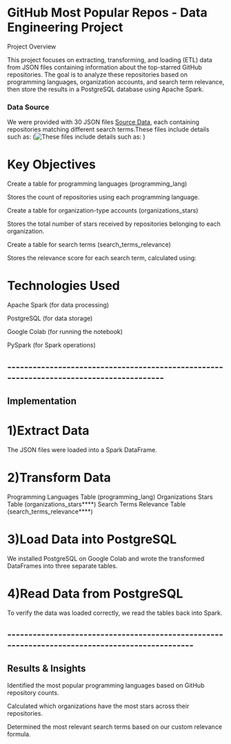 # GitHub Most Popular Repos - Data Engineering Project

 Project Overview

This project focuses on extracting, transforming, and loading (ETL) data from JSON files containing information about the top-starred GitHub repositories. The goal is to analyze these repositories based on programming languages, organization accounts, and search term relevance, then store the results in a PostgreSQL database using Apache Spark.

### Data Source

We were provided with 30 JSON files [Source Data](https://www.kaggle.com/datasets/anshulmehtakaggl/top-1000-github-repositories-for-multiple-domains?select=Spark.json), each containing repositories matching different search terms.These files include details such as:
(![These files include details such as: ](https://github.com/user-attachments/assets/534b2d42-9b90-43ed-a237-f9a39b493d93)
)

# Key Objectives

Create a table for programming languages (programming_lang)

Stores the count of repositories using each programming language.

Create a table for organization-type accounts (organizations_stars)

Stores the total number of stars received by repositories belonging to each organization.

Create a table for search terms (search_terms_relevance)

Stores the relevance score for each search term, calculated using:



# Technologies Used

Apache Spark (for data processing)

PostgreSQL (for data storage)

Google Colab (for running the notebook)

PySpark (for Spark operations)

## ----------------------------------------------------------------------------------------
## Implementation

 # 1️)Extract Data

The JSON files were loaded into a Spark DataFrame.

 # 2️)Transform Data

Programming Languages Table (programming_lang)
Organizations Stars Table (organizations_stars****)
Search Terms Relevance Table (search_terms_relevance****)

 # 3️)Load Data into PostgreSQL

We installed PostgreSQL on Google Colab and wrote the transformed DataFrames into three separate tables.

# 4️)Read Data from PostgreSQL

To verify the data was loaded correctly, we read the tables back into Spark.

## -----------------------------------------------------------------------------------------------

## Results & Insights

Identified the most popular programming languages based on GitHub repository counts.

Calculated which organizations have the most stars across their repositories.

Determined the most relevant search terms based on our custom relevance formula.

